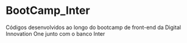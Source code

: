# BootCamp_Inter
Códigos desenvolvidos ao longo do bootcamp de front-end da Digital Innovation One junto com o banco Inter

